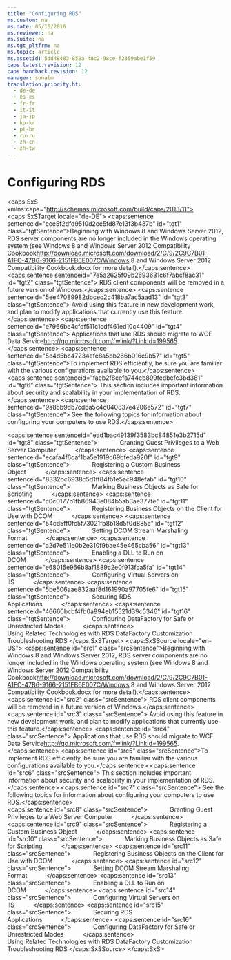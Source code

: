 ```yaml
---
title: "Configuring RDS"
ms.custom: na
ms.date: 05/16/2016
ms.reviewer: na
ms.suite: na
ms.tgt_pltfrm: na
ms.topic: article
ms.assetid: 5dd48483-858a-48c2-98ce-f2359abe1f59
caps.latest.revision: 12
caps.handback.revision: 12
manager: sonalm
translation.priority.ht: 
  - de-de
  - es-es
  - fr-fr
  - it-it
  - ja-jp
  - ko-kr
  - pt-br
  - ru-ru
  - zh-cn
  - zh-tw
---
```

# Configuring RDS
<?xml version="1.0" encoding="utf-8"?>
<caps:SxS xmlns:caps="http://schemas.microsoft.com/build/caps/2013/11">
  <caps:SxSTarget locale="de-DE">
    <developerReferenceWithoutSyntaxDocument xsi:schemaLocation="http://ddue.schemas.microsoft.com/authoring/2003/5 http://dduestorage.blob.core.windows.net/ddueschema/developer.xsd" xmlns="http://ddue.schemas.microsoft.com/authoring/2003/5" xmlns:xlink="http://www.w3.org/1999/xlink" xmlns:xsi="http://www.w3.org/2001/XMLSchema-instance">
      <introduction>
        <alert class="important">
          <para>
            <caps:sentence sentenceid="ece5f2dfd9510d2ce5fd87e13f3b437b" id="tgt1" class="tgtSentence">Beginning with Windows 8 and Windows Server 2012, RDS server components are no longer included in the Windows operating system (see Windows 8 and <externalLink><linkText>Windows Server 2012 Compatibility Cookbook</linkText><linkUri>http://download.microsoft.com/download/2/C/9/2C9C7B01-A1FC-47B6-9166-2151FB6E007C/Windows 8 and Windows Server 2012 Compatibility Cookbook.docx</linkUri></externalLink> for more detail).</caps:sentence>
            <caps:sentence sentenceid="7e5a2625f09b2693631c6f7abcf8ac31" id="tgt2" class="tgtSentence"> RDS client components will be removed in a future version of Windows.</caps:sentence>
            <caps:sentence sentenceid="5ee47089982dbcec2c418ba7ac5aad13" id="tgt3" class="tgtSentence"> Avoid using this feature in new development work, and plan to modify applications that currently use this feature.</caps:sentence>
            <caps:sentence sentenceid="e7966be4cfdf511c1cdf461ed10c4409" id="tgt4" class="tgtSentence"> Applications that use RDS should migrate to <externalLink><linkText>WCF Data Service</linkText><linkUri>http://go.microsoft.com/fwlink/?LinkId=199565</linkUri></externalLink>.</caps:sentence>
          </para>
        </alert>
        <para>
          <caps:sentence sentenceid="5c4d5bc47234efe8a5bb266b016c9b57" id="tgt5" class="tgtSentence">To implement RDS efficiently, be sure you are familiar with the various configurations available to you.</caps:sentence>
          <caps:sentence sentenceid="faeb2f8cefa744eb899fedbefc3bd381" id="tgt6" class="tgtSentence"> This section includes important information about security and scalability in your implementation of RDS.</caps:sentence>
          <caps:sentence sentenceid="9a85b9db7cdba5c4c040837e4206e572" id="tgt7" class="tgtSentence"> See the following topics for information about configuring your computers to use RDS.</caps:sentence>
        </para>
      </introduction>
      <section>
        <content>
          <list class="bullet">
            <listItem>
              <para>
                <caps:sentence sentenceid="ead1bac49139f3583bc84851e3b2715d" id="tgt8" class="tgtSentence">             <legacyLink xlink:href="e851a22d-01bc-4eb0-bc42-92b8f65d1c63">Granting Guest Privileges to a Web Server Computer</legacyLink>           </caps:sentence>
              </para>
            </listItem>
            <listItem>
              <para>
                <caps:sentence sentenceid="ecafa4f6caf1ba5e1919c69bfeda920f" id="tgt9" class="tgtSentence">             <legacyLink xlink:href="e9032ad8-d14c-42e3-ba13-cb5f00084a79">Registering a Custom Business Object</legacyLink>           </caps:sentence>
              </para>
            </listItem>
            <listItem>
              <para>
                <caps:sentence sentenceid="8332bc6938c5d1ff84fb1e5ac948efab" id="tgt10" class="tgtSentence">             <legacyLink xlink:href="0be98d1a-ab3d-4dce-a166-dacda10d154a">Marking Business Objects as Safe for Scripting</legacyLink>           </caps:sentence>
              </para>
            </listItem>
            <listItem>
              <para>
                <caps:sentence sentenceid="c0c0177b1fb86943e084b5ab3ae377fe" id="tgt11" class="tgtSentence">             <legacyLink xlink:href="75a21910-607f-463a-ae18-a17130dafb7e">Registering Business Objects on the Client for Use with DCOM</legacyLink>           </caps:sentence>
              </para>
            </listItem>
            <listItem>
              <para>
                <caps:sentence sentenceid="54cd5ff0fc5f73021fb8b18d5f0d885c" id="tgt12" class="tgtSentence">             <legacyLink xlink:href="46664ac5-d6e6-4457-8bae-3a98300f2a41">Setting DCOM Stream Marshaling Format</legacyLink>           </caps:sentence>
              </para>
            </listItem>
            <listItem>
              <para>
                <caps:sentence sentenceid="a2d7e511e0b2e310f9bae45e465cba56" id="tgt13" class="tgtSentence">             <legacyLink xlink:href="5f1c2205-191c-4fb4-9bd9-84c878ea46ed">Enabling a DLL to Run on DCOM</legacyLink>           </caps:sentence>
              </para>
            </listItem>
            <listItem>
              <para>
                <caps:sentence sentenceid="e68015e956b8af1889c2e0f913fca5fa" id="tgt14" class="tgtSentence">             <legacyLink xlink:href="2b4786c6-40c4-4ce1-9ad4-03df436e0aff">Configuring Virtual Servers on IIS</legacyLink>           </caps:sentence>
              </para>
            </listItem>
            <listItem>
              <para>
                <caps:sentence sentenceid="5be506aae832aaf8d161990a97705fe6" id="tgt15" class="tgtSentence">             <legacyLink xlink:href="82fb1330-d6c6-4c17-ad3e-d417ff822b25">Securing RDS Applications</legacyLink>           </caps:sentence>
              </para>
            </listItem>
            <listItem>
              <para>
                <caps:sentence sentenceid="46660bcbf4fb0a894eb15521d39c5346" id="tgt16" class="tgtSentence">             <legacyLink xlink:href="8ff24805-dc7a-42ae-b600-5bad0e3f51b8">Configuring DataFactory for Safe or Unrestricted Modes</legacyLink>           </caps:sentence>
              </para>
            </listItem>
          </list>
        </content>
      </section>
      <relatedTopics>
        <link xlink:href="a98a7245-06a7-455c-82ef-950807b9f1e7">Using Related Technologies with RDS</link>
        <link xlink:href="86d77985-a0d0-405a-8587-c85a20540a0e">DataFactory Customization</link>
        <link xlink:href="92905044-579f-4c38-bca6-f8bd5b239c20">Troubleshooting RDS</link>
      </relatedTopics>
    </developerReferenceWithoutSyntaxDocument>
  </caps:SxSTarget>
  <caps:SxSSource locale="en-US">
    <developerReferenceWithoutSyntaxDocument xsi:schemaLocation="http://ddue.schemas.microsoft.com/authoring/2003/5 http://dduestorage.blob.core.windows.net/ddueschema/developer.xsd" xmlns="http://ddue.schemas.microsoft.com/authoring/2003/5" xmlns:xlink="http://www.w3.org/1999/xlink" xmlns:xsi="http://www.w3.org/2001/XMLSchema-instance">
      <introduction>
        <alert class="important">
          <para>
            <caps:sentence id="src1" class="srcSentence">Beginning with Windows 8 and Windows Server 2012, RDS server components are no longer included in the Windows operating system (see Windows 8 and <externalLink><linkText>Windows Server 2012 Compatibility Cookbook</linkText><linkUri>http://download.microsoft.com/download/2/C/9/2C9C7B01-A1FC-47B6-9166-2151FB6E007C/Windows 8 and Windows Server 2012 Compatibility Cookbook.docx</linkUri></externalLink> for more detail).</caps:sentence>
            <caps:sentence id="src2" class="srcSentence"> RDS client components will be removed in a future version of Windows.</caps:sentence>
            <caps:sentence id="src3" class="srcSentence"> Avoid using this feature in new development work, and plan to modify applications that currently use this feature.</caps:sentence>
            <caps:sentence id="src4" class="srcSentence"> Applications that use RDS should migrate to <externalLink><linkText>WCF Data Service</linkText><linkUri>http://go.microsoft.com/fwlink/?LinkId=199565</linkUri></externalLink>.</caps:sentence>
          </para>
        </alert>
        <para>
          <caps:sentence id="src5" class="srcSentence">To implement RDS efficiently, be sure you are familiar with the various configurations available to you.</caps:sentence>
          <caps:sentence id="src6" class="srcSentence"> This section includes important information about security and scalability in your implementation of RDS.</caps:sentence>
          <caps:sentence id="src7" class="srcSentence"> See the following topics for information about configuring your computers to use RDS.</caps:sentence>
        </para>
      </introduction>
      <section>
        <content>
          <list class="bullet">
            <listItem>
              <para>
                <caps:sentence id="src8" class="srcSentence">             <legacyLink xlink:href="e851a22d-01bc-4eb0-bc42-92b8f65d1c63">Granting Guest Privileges to a Web Server Computer</legacyLink>           </caps:sentence>
              </para>
            </listItem>
            <listItem>
              <para>
                <caps:sentence id="src9" class="srcSentence">             <legacyLink xlink:href="e9032ad8-d14c-42e3-ba13-cb5f00084a79">Registering a Custom Business Object</legacyLink>           </caps:sentence>
              </para>
            </listItem>
            <listItem>
              <para>
                <caps:sentence id="src10" class="srcSentence">             <legacyLink xlink:href="0be98d1a-ab3d-4dce-a166-dacda10d154a">Marking Business Objects as Safe for Scripting</legacyLink>           </caps:sentence>
              </para>
            </listItem>
            <listItem>
              <para>
                <caps:sentence id="src11" class="srcSentence">             <legacyLink xlink:href="75a21910-607f-463a-ae18-a17130dafb7e">Registering Business Objects on the Client for Use with DCOM</legacyLink>           </caps:sentence>
              </para>
            </listItem>
            <listItem>
              <para>
                <caps:sentence id="src12" class="srcSentence">             <legacyLink xlink:href="46664ac5-d6e6-4457-8bae-3a98300f2a41">Setting DCOM Stream Marshaling Format</legacyLink>           </caps:sentence>
              </para>
            </listItem>
            <listItem>
              <para>
                <caps:sentence id="src13" class="srcSentence">             <legacyLink xlink:href="5f1c2205-191c-4fb4-9bd9-84c878ea46ed">Enabling a DLL to Run on DCOM</legacyLink>           </caps:sentence>
              </para>
            </listItem>
            <listItem>
              <para>
                <caps:sentence id="src14" class="srcSentence">             <legacyLink xlink:href="2b4786c6-40c4-4ce1-9ad4-03df436e0aff">Configuring Virtual Servers on IIS</legacyLink>           </caps:sentence>
              </para>
            </listItem>
            <listItem>
              <para>
                <caps:sentence id="src15" class="srcSentence">             <legacyLink xlink:href="82fb1330-d6c6-4c17-ad3e-d417ff822b25">Securing RDS Applications</legacyLink>           </caps:sentence>
              </para>
            </listItem>
            <listItem>
              <para>
                <caps:sentence id="src16" class="srcSentence">             <legacyLink xlink:href="8ff24805-dc7a-42ae-b600-5bad0e3f51b8">Configuring DataFactory for Safe or Unrestricted Modes</legacyLink>           </caps:sentence>
              </para>
            </listItem>
          </list>
        </content>
      </section>
      <relatedTopics>
        <link xlink:href="a98a7245-06a7-455c-82ef-950807b9f1e7">Using Related Technologies with RDS</link>
        <link xlink:href="86d77985-a0d0-405a-8587-c85a20540a0e">DataFactory Customization</link>
        <link xlink:href="92905044-579f-4c38-bca6-f8bd5b239c20">Troubleshooting RDS</link>
      </relatedTopics>
    </developerReferenceWithoutSyntaxDocument>
  </caps:SxSSource>
</caps:SxS>